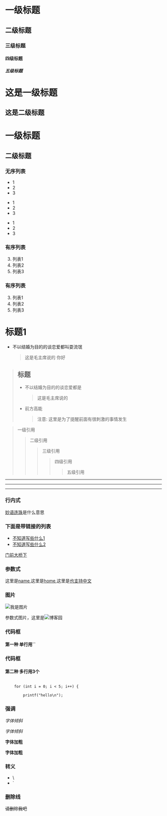 # 一级标题
## 二级标题
### 三级标题
#### 四级标题
##### 五级标题



这是一级标题
======================
这是二级标题
-----


# 一级标题 #
## 二级标题 ##


### 无序列表
* 1
* 2
* 3
+ 1
+ 2
+ 3
- 1
- 2
- 3


### 有序列表
3. 列表1
2. 列表2
1. 列表3


### 有序列表
3. 列表1
9. 列表2
1. 列表3


# 标题1

* 不以结婚为目的的谈恋爱都叫耍流氓
    > 这是毛主席说的
    > 你好
    



> ## 标题
> * 不以结婚为目的的谈恋爱都是
>     > 这是毛主席说的
> * 前方高能
>     > 注意: 这里是为了提醒前面有很刺激的事情发生




> 一级引用
>> 二级引用
>>> 三级引用
>>>> 四级引用
>>>>> 五级引用


***
---
___



### 行内式
[妙语连珠](http://www.baidu.com)是什么意思

### 下面是带链接的列表
* [不知道写些什么1](http://www.baidu.com)
* [不知道写些什么2](http://www.baidu.com)


[门前大桥下](/home "说明")


### 参数式
[name]: http://www.baidu.com/name "名称"
[home]: http://www.baidu.com/home "首页"
[也支持中文]: /home/name "瞎写的"

这里是[name],这里是[home],这里是[也支持中文]



### 图片
![我是图片](https://www.cnblogs.com/images/logo_small.gif)

[博客园]: https://www.cnblogs.com/images/logo_small.gif

参数式图片，这里是![博客园]


### 代码框
#### 第一种 单行用``



### 代码框
#### 第二种 多行用3个

```  可以写注释

	for (int i = 0; i < 5; i++) {

		printf("hello\n");

```


### 强调
*字体倾斜*

_字体倾斜_

**字体加粗**

__字体加粗__


### 转义
* \\
* \`

### 删除线


~~请删除我吧~~


